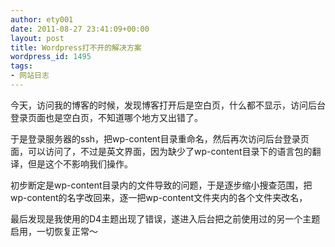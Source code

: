 ```yaml
---
author: ety001
date: 2011-08-27 23:41:09+00:00
layout: post
title: Wordpress打不开的解决方案
wordpress_id: 1495
tags:
- 网站日志
---
```


今天，访问我的博客的时候，发现博客打开后是空白页，什么都不显示，访问后台登录页面也是空白页，不知道哪个地方又出错了。

于是登录服务器的ssh，把wp-content目录重命名，然后再次访问后台登录页面，可以访问了，不过是英文界面，因为缺少了wp-content目录下的语言包的翻译，但是这个不影响我们操作。

初步断定是wp-content目录内的文件导致的问题，于是逐步缩小搜查范围，把wp-content的名字改回来，逐一把wp-content文件夹内的各个文件夹改名，

最后发现是我使用的D4主题出现了错误，遂进入后台把之前使用过的另一个主题启用，一切恢复正常～

